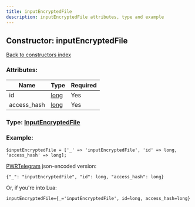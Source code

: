 ```yaml
---
title: inputEncryptedFile
description: inputEncryptedFile attributes, type and example
---
```

## Constructor: inputEncryptedFile  
[Back to constructors index](index.md)



### Attributes:

| Name     |    Type       | Required |
|----------|---------------|----------|
|id|[long](../types/long.md) | Yes|
|access\_hash|[long](../types/long.md) | Yes|



### Type: [InputEncryptedFile](../types/InputEncryptedFile.md)


### Example:

```
$inputEncryptedFile = ['_' => 'inputEncryptedFile', 'id' => long, 'access_hash' => long];
```  

[PWRTelegram](https://pwrtelegram.xyz) json-encoded version:

```
{"_": "inputEncryptedFile", "id": long, "access_hash": long}
```


Or, if you're into Lua:  


```
inputEncryptedFile={_='inputEncryptedFile', id=long, access_hash=long}

```


